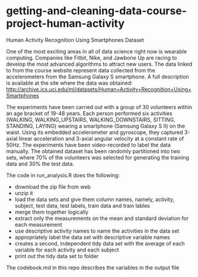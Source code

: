 # getting-and-cleaning-data-course-project-human-activity
Human Activity Recognition Using Smartphones Dataset

One of the most exciting areas in all of data science right now is wearable computing. 
Companies like Fitbit, Nike, and Jawbone Up are racing to develop the most advanced algorithms to attract new users. 
The data linked to from the course website represent data collected from the accelerometers from the Samsung Galaxy S 
smartphone. A full description is available at the site where the data was obtained:
http://archive.ics.uci.edu/ml/datasets/Human+Activity+Recognition+Using+Smartphones

The experiments have been carried out with a group of 30 volunteers within an age bracket of 19-48 years. 
Each person performed six activities (WALKING, WALKING_UPSTAIRS, WALKING_DOWNSTAIRS, SITTING, STANDING, LAYING) 
wearing a smartphone (Samsung Galaxy S II) on the waist. Using its embedded accelerometer and gyroscope, they captured 
3-axial linear acceleration and 3-axial angular velocity at a constant rate of 50Hz. The experiments have been 
video-recorded to label the data manually. The obtained dataset has been randomly partitioned into two sets, where 
70% of the volunteers was selected for generating the training data and 30% the test data.

The code in run_analysis.R does the following:
 - download the zip file from web
 - unzip it
 - load the data sets and give them column names, namely, activity, subject, test data, test labels, train data and train lables
 - merge them together logically
 - extract only the measurements on the mean and standard deviation for each measurement
 - use descriptive activity names to name the activities in the data set
 - appropriately label the data set with descriptive variable names
 - creates a second, independent tidy data set with the average of each variable for each activity and each subject
 - print out the tidy data set to folder
 
The codebook.md in this repo describes the variables in the output file
